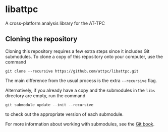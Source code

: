 # libattpc

A cross-platform analysis library for the AT-TPC

## Cloning the repository

Cloning this repository requires a few extra steps since it includes Git submodules. To clone a copy
of this repository onto your computer, use the command

    git clone --recursive https://github.com/attpc/libattpc.git

The main difference from the usual process is the extra `--recursive` flag.

Alternatively, if you already have a copy and the submodules in the `libs` directory are empty, run the command

    git submodule update --init --recursive

to check out the appropriate version of each submodule.

For more information about working with submodules, see the [Git book](https://git-scm.com/book/en/v2/Git-Tools-Submodules).
